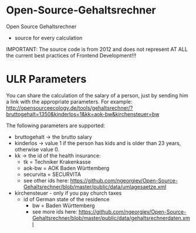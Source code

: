 Open-Source-Gehaltsrechner
==========================

Open Source Gehaltsrechner

* source for every calculation

IMPORTANT: The source code is from 2012 and does not represent AT ALL the current best practices of Frontend Development!!!


ULR Parameters
==============
You can share the calculation of the salary of a person, just by sending him a link with the appropriate parameters.
For example: http://opensourceecology.de/tools/gehaltsrechner/?bruttogehalt=1350&kinderlos=1&kk=aok-bw&kirchensteuer=bw

The following parameters are supported:
* bruttogehalt -> the brutto salary
* kinderlos -> value 1 if the person has kids and is older than 23 years, otherwise value 0.
* kk -> the id of the health insurance:
  * tk = Techniker Krakenkasse
  * aok-bw = AOK Baden Württemberg
  * securvita = SECURVITA
  * see other ids here: https://github.com/ngeorgiev/Open-Source-Gehaltsrechner/blob/master/public/data/umlagesaetze.xml
* kirchensteuer - only if you pay church taxes
  * id of German state of the residence
    * bw = Baden Württemberg
    * see more ids here: https://github.com/ngeorgiev/Open-Source-Gehaltsrechner/blob/master/public/data/gehaltsrechnerdaten.xml

